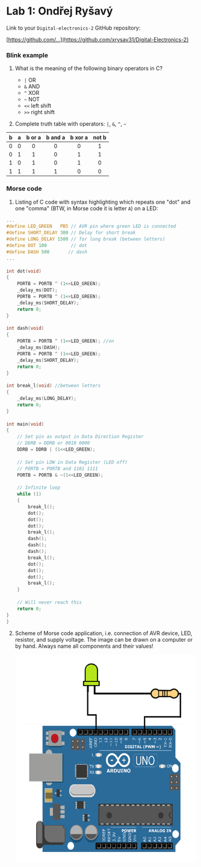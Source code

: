 # Lab 1: Ondřej Ryšavý

Link to your `Digital-electronics-2` GitHub repository:

   [https://github.com/...](https://github.com/xrysav31/Digital-Electronics-2)


### Blink example

1. What is the meaning of the following binary operators in C?
   * `|`    OR
   * `&`    AND
   * `^`    XOR
   * `~`    NOT 
   * `<<`   left shift
   * `>>`   right shift

2. Complete truth table with operators: `|`, `&`, `^`, `~`

| **b** | **a** |**b or a** | **b and a** | **b xor a** | **not b** |
| :-: | :-: | :-: | :-: | :-: | :-: |
| 0 | 0 | 0 | 0 | 0 | 1 |
| 0 | 1 | 1 | 0 | 1 | 1 |
| 1 | 0 | 1 | 0 | 1 | 0 |
| 1 | 1 | 1 | 1 | 0 | 0 |


### Morse code

1. Listing of C code with syntax highlighting which repeats one "dot" and one "comma" (BTW, in Morse code it is letter `A`) on a LED:

```c
...
#define LED_GREEN   PB5 // AVR pin where green LED is connected
#define SHORT_DELAY 300 // Delay for short break
#define LONG_DELAY 1500 // for long break (between letters)
#define DOT 100         // dot 
#define DASH 500       // dash 
...

int dot(void)
{
    PORTB = PORTB ^ (1<<LED_GREEN);
    _delay_ms(DOT);
    PORTB = PORTB ^ (1<<LED_GREEN);
    _delay_ms(SHORT_DELAY);
    return 0;
}

int dash(void)
{
    PORTB = PORTB ^ (1<<LED_GREEN); //on
    _delay_ms(DASH);
    PORTB = PORTB ^ (1<<LED_GREEN);
    _delay_ms(SHORT_DELAY);
    return 0;
}

int break_l(void) //between letters
{
    _delay_ms(LONG_DELAY);
    return 0;
}

int main(void)
{
    // Set pin as output in Data Direction Register
    // DDRB = DDRB or 0010 0000
    DDRB = DDRB | (1<<LED_GREEN);

    // Set pin LOW in Data Register (LED off)
    // PORTB = PORTB and 1101 1111
    PORTB = PORTB & ~(1<<LED_GREEN);

    // Infinite loop
    while (1)
    {
        break_l();
        dot();
        dot();
        dot();
        break_l();
        dash();
        dash();
        dash();
        break_l();
        dot();
        dot();
        dot();
        break_l();
    }

    // Will never reach this
    return 0;
}
}
```


2. Scheme of Morse code application, i.e. connection of AVR device, LED, resistor, and supply voltage. The image can be drawn on a computer or by hand. Always name all components and their values!

   ![your figure](https://github.com/xrysav31/Digital-Electronics-2/blob/main/Labs/01-tools/led/Arduino.png)
